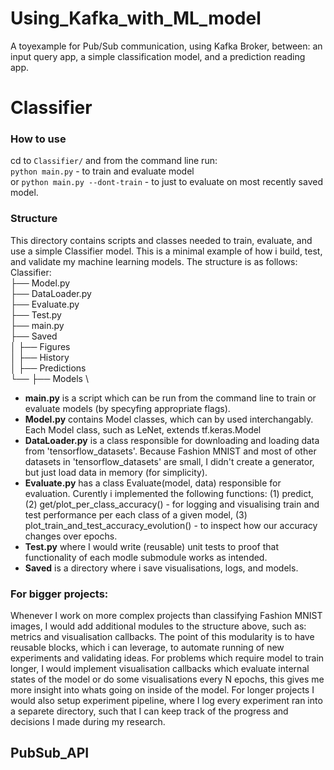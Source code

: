 # Using_Kafka_with_ML_model
A toyexample for Pub/Sub communication, using Kafka Broker, between: an input query app, a simple classification model, and a prediction reading app.

# Classifier
### How to use
cd to <code>Classifier/</code>  and from the command line run: \
<code>python main.py</code> - to train and evaluate model \
or <code>python main.py --dont-train</code> - to just to evaluate on most recently saved model. 
### Structure
This directory contains scripts and classes needed to train, evaluate, and use a simple Classifier model. This is a minimal example of how i build, test, and validate my machine learning models. The structure is as follows: \
Classifier: \
├── Model.py \
├── DataLoader.py \
├── Evaluate.py \
├── Test.py \
├── main.py \
├── Saved \
│   ├── Figures \
│   ├── History \
│   ├── Predictions \
└── ├── Models \
 * **main.py** is a script which can be run from the command line to train or evaluate models (by specyfing appropriate flags).
 * **Model.py** contains Model classes, which can by used interchangably. Each Model class, such as LeNet, extends tf.keras.Model
 * **DataLoader.py** is a class responsible for downloading and loading data from 'tensorflow_datasets'. Because Fashion MNIST and most of other datasets in 'tensorflow_datasets' are small, I didn't create a generator, but just load data in memory (for simplicity).
 * **Evaluate.py** has a class Evaluate(model, data) responsible for evaluation. Curently i implemented the following functions: (1) predict, (2) get/plot_per_class_accuracy() - for logging and visualising train and test performance per each class of a given model, (3) plot_train_and_test_accuracy_evolution() - to inspect how our accuracy changes over epochs.
 * **Test.py** where I would write (reusable) unit tests to proof that functionality of each modle submodule works as intended.
 * **Saved** is a directory where i save visualisations, logs, and models. 

### For bigger projects:
Whenever I work on more complex projects than classifying Fashion MNIST images, I would add additional modules to the structure above, such as: metrics and visualisation callbacks.  The point of this modularity is to have reusable blocks, which i can leverage, to automate running of new experiments and validating ideas. For problems which require model to train longer, I would implement visualisation callbacks which evaluate internal states of the model or do some visualisations every N epochs, this gives me more insight into whats going on inside of the model. For longer projects I would also setup experiment pipeline, where I log every experiment ran into a separete directory, such that I can keep track of the progress and decisions I made during my research.




## PubSub_API


